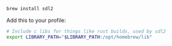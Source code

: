 ```sh
brew install sdl2
```


Add this to your profile:

```sh
# Include c libs for things like rust builds, used by sdl2
export LIBRARY_PATH="$LIBRARY_PATH:/opt/homebrew/lib"
```
